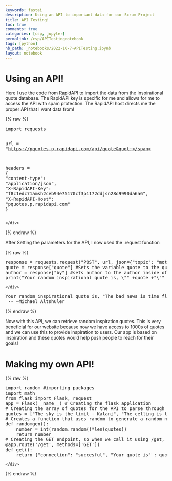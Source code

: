 ```yaml
---
keywords: fastai
description: Using an API to important data for our Scrum Project
title: API Testing!
toc: true
comments: true
categories: [csp, jupyter]
permalink: /csp/APITestingnotebook
tags: [python]
nb_path: _notebooks/2022-10-7-APITesting.ipynb
layout: notebook
---
```


<!--
#################################################
### THIS FILE WAS AUTOGENERATED! DO NOT EDIT! ###
#################################################
# file to edit: _notebooks/2022-10-7-APITesting.ipynb
-->

<div class="container" id="notebook-container">
        
<div class="cell border-box-sizing text_cell rendered"><div class="inner_cell">
<div class="text_cell_render border-box-sizing rendered_html">
<h1 id="Using-an-API!">Using an API!<a class="anchor-link" href="#Using-an-API!"> </a></h1>
</div>
</div>
</div>
<div class="cell border-box-sizing text_cell rendered"><div class="inner_cell">
<div class="text_cell_render border-box-sizing rendered_html">
<p>Here I use the code from RapidAPI to import the data from the Inspirational quote database. The RapidAPI key is specific for me and allows for me to access the API with spam protection. The RapidAPI host directs me the proper API that I want data from!</p>

</div>
</div>
</div>
    {% raw %}
    
<div class="cell border-box-sizing code_cell rendered">
<div class="input">

<div class="inner_cell">
    <div class="input_area">
<div class=" highlight hl-ipython3"><pre><span></span><span class="kn">import</span> <span class="nn">requests</span>

<span class="n">url</span> <span class="o">=</span> <span class="s2">&quot;https://pquotes.p.rapidapi.com/api/quote&quot;</span>

<span class="n">headers</span> <span class="o">=</span> <span class="p">{</span>
	<span class="s2">&quot;content-type&quot;</span><span class="p">:</span> <span class="s2">&quot;application/json&quot;</span><span class="p">,</span>
	<span class="s2">&quot;X-RapidAPI-Key&quot;</span><span class="p">:</span> <span class="s2">&quot;f8c1edc71amsh2ceb94e75170cf3p1172ddjsn28d9990da6a6&quot;</span><span class="p">,</span>
	<span class="s2">&quot;X-RapidAPI-Host&quot;</span><span class="p">:</span> <span class="s2">&quot;pquotes.p.rapidapi.com&quot;</span>
<span class="p">}</span>
</pre></div>

    </div>
</div>
</div>

</div>
    {% endraw %}

<div class="cell border-box-sizing text_cell rendered"><div class="inner_cell">
<div class="text_cell_render border-box-sizing rendered_html">
<p>After Setting the parameters for the API, I now used the .request function</p>

</div>
</div>
</div>
    {% raw %}
    
<div class="cell border-box-sizing code_cell rendered">
<div class="input">

<div class="inner_cell">
    <div class="input_area">
<div class=" highlight hl-ipython3"><pre><span></span><span class="n">response</span> <span class="o">=</span> <span class="n">requests</span><span class="o">.</span><span class="n">request</span><span class="p">(</span><span class="s2">&quot;POST&quot;</span><span class="p">,</span> <span class="n">url</span><span class="p">,</span> <span class="n">json</span><span class="o">=</span><span class="p">{</span><span class="s2">&quot;topic&quot;</span><span class="p">:</span> <span class="s2">&quot;motivation&quot;</span><span class="p">},</span> <span class="n">headers</span><span class="o">=</span><span class="n">headers</span><span class="p">)</span><span class="o">.</span><span class="n">json</span><span class="p">()</span> <span class="c1">#This uses the .request function that sends a post request to the API to retrieve data</span>
<span class="n">quote</span> <span class="o">=</span> <span class="n">response</span><span class="p">[</span><span class="s2">&quot;quote&quot;</span><span class="p">]</span> <span class="c1">#Sets the variable quote to the quote inside of the API</span>
<span class="n">author</span> <span class="o">=</span> <span class="n">response</span><span class="p">[</span><span class="s2">&quot;by&quot;</span><span class="p">]</span> <span class="c1">#sets author to the author inside of the API</span>
<span class="nb">print</span><span class="p">(</span><span class="s2">&quot;Your random inspirational quote is, </span><span class="se">\&quot;</span><span class="s2">&quot;</span> <span class="o">+</span><span class="n">quote</span> <span class="o">+</span><span class="s2">&quot;</span><span class="se">\&quot;</span><span class="s2">&quot;</span> <span class="s2">&quot;</span><span class="se">\n</span><span class="s2">&quot;</span><span class="p">,</span> <span class="s2">&quot;--&quot;</span><span class="p">,</span> <span class="n">author</span><span class="p">)</span> <span class="c1"># Outputs the quote using print()</span>
</pre></div>

    </div>
</div>
</div>

<div class="output_wrapper">
<div class="output">

<div class="output_area">

<div class="output_subarea output_stream output_stdout output_text">
<pre>Your random inspirational quote is, &#34;The bad news is time flies. The good news is you’re the pilot.&#34;
 -- –Michael Altshuler
</pre>
</div>
</div>

</div>
</div>

</div>
    {% endraw %}

<div class="cell border-box-sizing text_cell rendered"><div class="inner_cell">
<div class="text_cell_render border-box-sizing rendered_html">
<p>Now with this API, we can retrieve random inspiration quotes. This is very beneficial for our website because now we have access to 1000s of quotes and we can use this to provide inspiration to users. Our app is based on inspiration and these quotes would help push people to reach for their goals!</p>

</div>
</div>
</div>
<div class="cell border-box-sizing text_cell rendered"><div class="inner_cell">
<div class="text_cell_render border-box-sizing rendered_html">
<h1 id="Making-my-own-API!">Making my own API!<a class="anchor-link" href="#Making-my-own-API!"> </a></h1>
</div>
</div>
</div>
    {% raw %}
    
<div class="cell border-box-sizing code_cell rendered">
<div class="input">

<div class="inner_cell">
    <div class="input_area">
<div class=" highlight hl-ipython3"><pre><span></span><span class="kn">import</span> <span class="nn">random</span> <span class="c1">#importing packages</span>
<span class="kn">import</span> <span class="nn">math</span>
<span class="kn">from</span> <span class="nn">flask</span> <span class="kn">import</span> <span class="n">Flask</span><span class="p">,</span> <span class="n">request</span>
<span class="n">app</span> <span class="o">=</span> <span class="n">Flask</span><span class="p">(</span><span class="vm">__name__</span><span class="p">)</span> <span class="c1"># Creating the flask application</span>
<span class="c1"># Creating the array of quotes for the API to parse through</span>
<span class="n">quotes</span> <span class="o">=</span> <span class="p">[</span><span class="s2">&quot;The sky is the limit - Kalani&quot;</span><span class="p">,</span> <span class="s2">&quot;The celling is the roof - Micheal Jordan&quot;</span><span class="p">,</span> <span class="s2">&quot;You miss 100%\ of the shots you don&#39;t take -Wayne Gretsky&quot;</span><span class="p">,</span> <span class="s2">&quot;hehe - Navan&quot;</span><span class="p">,</span> <span class="s2">&quot;JSON! - Mort&quot;</span><span class="p">]</span>
<span class="c1"># Creates a function that uses random to generate a random number whithin the range of the quotes array</span>
<span class="k">def</span> <span class="nf">randomgen</span><span class="p">():</span>
    <span class="n">number</span> <span class="o">=</span> <span class="nb">int</span><span class="p">(</span><span class="n">random</span><span class="o">.</span><span class="n">random</span><span class="p">()</span><span class="o">*</span><span class="nb">len</span><span class="p">(</span><span class="n">quotes</span><span class="p">))</span>
    <span class="k">return</span> <span class="n">number</span>
<span class="c1"># Creating the GET endpoint, so when we call it using /get, it will call to the randomgen function and return the quote from the array</span>
<span class="nd">@app</span><span class="o">.</span><span class="n">route</span><span class="p">(</span><span class="s1">&#39;/get&#39;</span><span class="p">,</span> <span class="n">methods</span><span class="o">=</span><span class="p">[</span><span class="s1">&#39;GET&#39;</span><span class="p">])</span> 
<span class="k">def</span> <span class="nf">get</span><span class="p">():</span>
    <span class="k">return</span> <span class="p">{</span><span class="s2">&quot;connection&quot;</span><span class="p">:</span> <span class="s2">&quot;succesful&quot;</span><span class="p">,</span> <span class="s2">&quot;Your quote is&quot;</span> <span class="p">:</span> <span class="n">quotes</span><span class="p">[</span><span class="n">randomgen</span><span class="p">()]}</span>
</pre></div>

    </div>
</div>
</div>

</div>
    {% endraw %}

</div>
 

